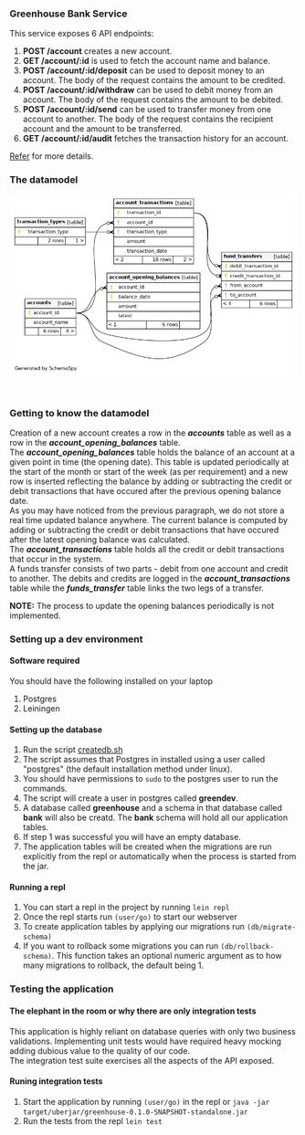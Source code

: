### Greenhouse Bank Service
This service exposes 6 API endpoints:
1. **POST /account** creates a new account.  
2. **GET /account/:id** is used to fetch the account name and balance.  
3. **POST /account/:id/deposit** can be used to deposit money to an account. The body of the request contains the amount to be credited.  
4. **POST /account/:id/withdraw** can be used to debit money from an account. The body of the request contains the amount to be debited.  
5. **POST /account/:id/send** can be used to transfer money from one account to another. The body of the request contains the recipient account and the amount to be transferred.  
6. **GET /account/:id/audit** fetches the transaction history for an account.  

[Refer](https://gitlab.com/greenhousecode/lemonpi/hiring/-/blob/master/assignments/bank.md) for more details.  

### The datamodel
<p align="center">
<img src="images/datamodel.png">
</p>
&nbsp;  

### Getting to know the datamodel  
Creation of a new account creates a row in the ***accounts*** table as well as a row in the ***account_opening_balances*** table.  
The ***account_opening_balances*** table holds the balance of an account at a given point in time (the opening date). This table is updated periodically at the start of the month or start of the week (as per requirement) and a new row is inserted reflecting the balance by adding or subtracting the credit or debit transactions that have occured after the previous opening balance date.  
As you may have noticed from the previous paragraph, we do not store a real time updated balance anywhere. The current balance is computed by adding or subtracting the credit or debit transactions that have occured after the latest opening balance was calculated.  
The ***account_transactions*** table holds all the credit or debit transactions that occur in the system.  
A funds transfer consists of two parts - debit from one account and credit to another. The debits and credits are logged in the ***account_transactions*** table while the ***funds_transfer*** table links the two legs of a transfer.   

**NOTE:** The process to update the opening balances periodically is not implemented.  

### Setting up a dev environment
#### Software required
You should have the following installed on your laptop  
1. Postgres  
2. Leiningen  

#### Setting up the database
1. Run the script [createdb.sh](https://github.com/anuj-seth/greenhouse/blob/main/createdb.sh)  
2. The script assumes that Postgres in installed using a user called "postgres" (the default installation method under linux).
3. You should have permissions to `sudo` to the postgres user to run the commands.  
4. The script will create a user in postgres called **greendev**.  
5. A database called **greenhouse** and a schema in that database called **bank** will also be creatd. The **bank** schema will hold all our application tables.  
2. If step 1 was successful you will have an empty database. 
3. The application tables will be created when the migrations are run explicitly from the repl or automatically when the process is started from the jar.  

#### Running a repl
1. You can start a repl in the project by running `lein repl`  
2. Once the repl starts run `(user/go)` to start our webserver  
3. To create application tables by applying our migrations run `(db/migrate-schema)`  
4. If you want to rollback some migrations you can run `(db/rollback-schema)`. This function takes an optional numeric argument as to how many migrations to rollback, the default being 1.  

### Testing the application
#### The elephant in the room or why there are only integration tests
This application is highly reliant on database queries with only two business validations. Implementing unit tests would have required heavy mocking adding dubious value to the quality of our code.  
The integration test suite exercises all the aspects of the API exposed.  

#### Runing integration tests
1. Start the application by running `(user/go)` in the repl or `java -jar target/uberjar/greenhouse-0.1.0-SNAPSHOT-standalone.jar`  
2. Run the tests from the repl `lein test`  

  
